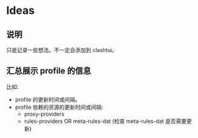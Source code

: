 # Ideas

## 说明

只是记录一些想法。不一定会添加到 clashtui。

## 汇总展示 profile 的信息

比如:
-   profile 的更新时间或间隔。
-   profile 依赖的资源的更新时间或间隔:
    -   proxy-providers
    -   rules-providers OR meta-rules-dat (检查 meta-rules-dat 是否需要更新)
